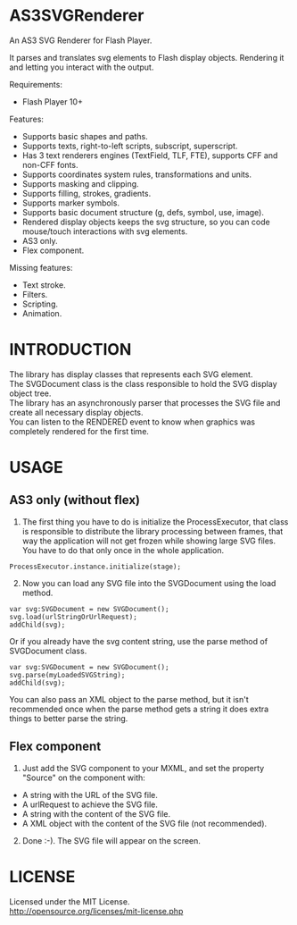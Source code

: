 AS3SVGRenderer
==============

An AS3 SVG Renderer for Flash Player.

It parses and translates svg elements to Flash display objects. Rendering it and letting you interact with the output.

Requirements:
* Flash Player 10+

Features:
* Supports basic shapes and paths.
* Supports texts, right-to-left scripts, subscript, superscript.
* Has 3 text renderers engines (TextField, TLF, FTE), supports CFF and non-CFF fonts.
* Supports coordinates system rules, transformations and units.
* Supports masking and clipping.
* Supports filling, strokes, gradients.
* Supports marker symbols.
* Supports basic document structure (g, defs, symbol, use, image).
* Rendered display objects keeps the svg structure, so you can code mouse/touch interactions with svg elements.
* AS3 only.
* Flex component.

Missing features:
* Text stroke.
* Filters.
* Scripting.
* Animation.

INTRODUCTION
==============

The library has display classes that represents each SVG element.  
The SVGDocument class is the class responsible to hold the SVG display object tree.  
The library has an asynchronously parser that processes the SVG file and create all necessary display objects.  
You can listen to the RENDERED event to know when graphics was completely rendered for the first time.  

USAGE
==============

AS3 only (without flex)
----------

1. The first thing you have to do is initialize the ProcessExecutor, that class is responsible to distribute the library processing between frames, that way the application will not get frozen while showing large SVG files. You have to do that only once in the whole application.  
```AS3
ProcessExecutor.instance.initialize(stage);  
```

2. Now you can load any SVG file into the SVGDocument using the load method.  
```AS3
var svg:SVGDocument = new SVGDocument();  
svg.load(urlStringOrUrlRequest);  
addChild(svg);  
```
Or if you already have the svg content string, use the parse method of SVGDocument class.  
```AS3  
var svg:SVGDocument = new SVGDocument();  
svg.parse(myLoadedSVGString);  
addChild(svg);   
```
You can also pass an XML object to the parse method, but it isn't recommended once when the parse method gets a string it does extra things to better parse the string.

Flex component
----------

1. Just add the SVG component to your MXML, and set the property "Source" on the component with:
  * A string with the URL of the SVG file.
  * A urlRequest to achieve the SVG file.
  * A string with the content of the SVG file.
  * A XML object with the content of the SVG file (not recommended).

2. Done :-). The SVG file will appear on the screen.

LICENSE
==============
Licensed under the MIT License.  
http://opensource.org/licenses/mit-license.php

